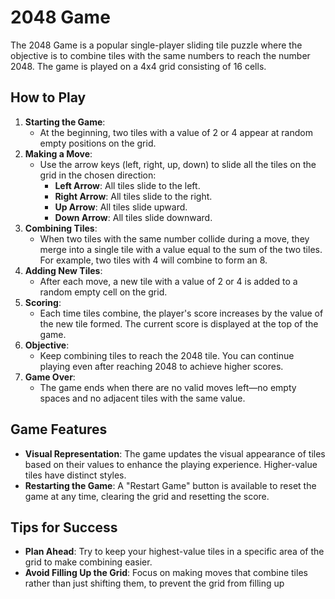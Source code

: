 # 2048 Game

The 2048 Game is a popular single-player sliding tile puzzle where the objective is to combine tiles with the same numbers to reach the number 2048. The game is played on a 4x4 grid consisting of 16 cells.

## How to Play

1. **Starting the Game**:
   - At the beginning, two tiles with a value of 2 or 4 appear at random empty positions on the grid.
2. **Making a Move**:
   - Use the arrow keys (left, right, up, down) to slide all the tiles on the grid in the chosen direction:
     - **Left Arrow**: All tiles slide to the left.
     - **Right Arrow**: All tiles slide to the right.
     - **Up Arrow**: All tiles slide upward.
     - **Down Arrow**: All tiles slide downward.
3. **Combining Tiles**:
   - When two tiles with the same number collide during a move, they merge into a single tile with a value equal to the sum of the two tiles. For example, two tiles with 4 will combine to form an 8.
4. **Adding New Tiles**:
   - After each move, a new tile with a value of 2 or 4 is added to a random empty cell on the grid.
5. **Scoring**:
   - Each time tiles combine, the player's score increases by the value of the new tile formed. The current score is displayed at the top of the game.
6. **Objective**:
   - Keep combining tiles to reach the 2048 tile. You can continue playing even after reaching 2048 to achieve higher scores.
7. **Game Over**:
   - The game ends when there are no valid moves left—no empty spaces and no adjacent tiles with the same value.

## Game Features

- **Visual Representation**: The game updates the visual appearance of tiles based on their values to enhance the playing experience. Higher-value tiles have distinct styles.
- **Restarting the Game**: A "Restart Game" button is available to reset the game at any time, clearing the grid and resetting the score.

## Tips for Success

- **Plan Ahead**: Try to keep your highest-value tiles in a specific area of the grid to make combining easier.
- **Avoid Filling Up the Grid**: Focus on making moves that combine tiles rather than just shifting them, to prevent the grid from filling up
